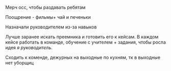 Мерч осс, чтобы раздавать ребятам 

Поощрение - фильмы+ чай и печеньки 

Назначали руководителем из-за навыков 

Лучше заранее искать преемника и готовить его к кейсам. В каждом кейсе работать в команде, обучение с учителем + задания, чтобы росла идея *я руководитель*. 

Сходить к коменде, дежурных на выходные по кухням, тк в выходные нет уборщиц
